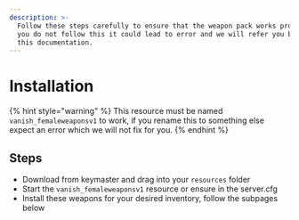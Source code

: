 ```yaml
---
description: >-
  Follow these steps carefully to ensure that the weapon pack works properly, if
  you do not follow this it could lead to error and we will refer you back to
  this documentation.
---
```


# Installation

{% hint style="warning" %}
This resource must be named `vanish_femaleweaponsv1` to work, if you rename this to something else expect an error which we will not fix for you.
{% endhint %}

## Steps

* Download from keymaster and drag into your `resources` folder
* Start the `vanish_femaleweaponsv1` resource or ensure in the server.cfg
* Install these weapons for your desired inventory, follow the subpages below
